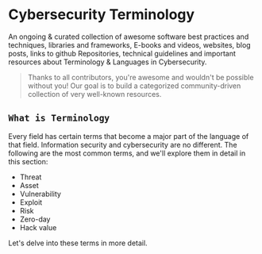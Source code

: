 # Cybersecurity Terminology 

An ongoing & curated collection of awesome software best practices and techniques, libraries and frameworks, E-books and videos, websites, blog posts, links to github Repositories, technical guidelines and important resources about Terminology & Languages in Cybersecurity.
> Thanks to all contributors, you're awesome and wouldn't be possible without you! Our goal is to build a categorized community-driven collection of very well-known resources.

## `What is Terminology`
Every field has certain terms that become a major part of the language of that field. Information security and cybersecurity are no different. The following are the most common terms, and we'll explore them in detail in this section:

- Threat
- Asset
- Vulnerability
- Exploit
- Risk
- Zero-day
- Hack value



Let's delve into these terms in more detail.
